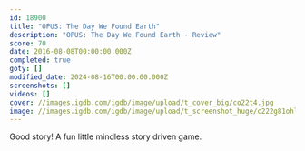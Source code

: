 ```yaml
---
id: 18900
title: "OPUS: The Day We Found Earth"
description: "OPUS: The Day We Found Earth - Review"
score: 70
date: 2016-08-08T00:00:00.000Z
completed: true
goty: []
modified_date: 2024-08-16T00:00:00.000Z
screenshots: []
videos: []
cover: //images.igdb.com/igdb/image/upload/t_cover_big/co22t4.jpg
image: //images.igdb.com/igdb/image/upload/t_screenshot_huge/c222g81ohl6adnimjbkt.jpg
---
```

Good story! A fun little mindless story driven game.